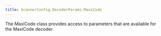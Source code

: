 ```yaml
---
title: ScannerConfig.DecoderParams.MaxiCode
---
```


The MaxiCode class provides access to parameters that are available
 for the MaxiCode decoder.


